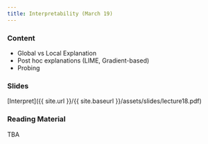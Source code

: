 ```yaml
---
title: Interpretability (March 19)
---
```


### Content

* Global vs Local Explanation
* Post hoc explanations (LIME, Gradient-based)
* Probing

### Slides
[Interpret]({{ site.url }}/{{ site.baseurl }}/assets/slides/lecture18.pdf)

### Reading Material 

TBA



